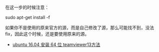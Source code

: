 




在这一步的时候注意：

sudo apt-get install -f

如果你不是使用的原来官方的源，而是自己修改了源，那么可能找不到，没法 fix，因此这个时候，还是要使用原来的源。


- [ubuntu 16.04 安装 64 位 teamviewer13方法](https://blog.csdn.net/wangyjfrecky/article/details/80742684)


